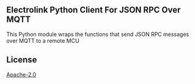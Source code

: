 ## Electrolink Python Client For JSON RPC Over MQTT

This Python module wraps the functions that send JSON RPC messages over MQTT to a remote MCU

## License
[Apache-2.0](https://github.com/projectiota/iota-link-mqtt-client-python/blob/master/LICENSE)

